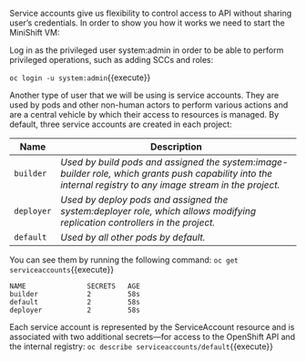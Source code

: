 Service accounts give us flexibility to control access to API without sharing user’s credentials. In order to show you how it works we need to start the MiniShift VM:

Log in as the privileged user system:admin in order to be able to perform privileged operations, such as adding SCCs and roles:

`oc login -u system:admin`{{execute}}


Another type of user that we will be using is service accounts. They are used by pods and other non-human actors to perform various actions and are a central vehicle by which their access to resources is managed. By default, three service accounts are created in each project:


Name | Description
--- | ---
`builder` | *Used by build pods and assigned the system:image-builder role, which grants push capability into the internal registry to any image stream in the project.*
`deployer` | *Used by deploy pods and assigned the system:deployer role, which allows modifying replication controllers in the project.*
`default` | *Used by all other pods by default.*


You can see them by running the following command:
`oc get serviceaccounts`{{execute}}

```
NAME               SECRETS   AGE
builder            2         58s
default            2         58s
deployer           2         58s
```

Each service account is represented by the ServiceAccount resource and is associated with two additional secrets—for access to the OpenShift API and the internal registry:
`oc describe serviceaccounts/default`{{execute}}